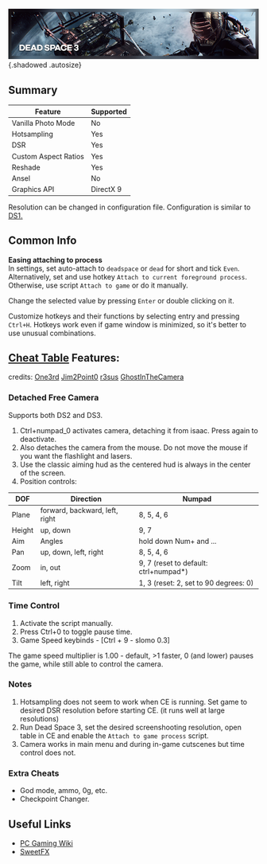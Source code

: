 ![Dead Space 3](../Images/DeadSpace3_header.png "Shot by K-Putt"){.shadowed .autosize}

## Summary

Feature | Supported
--|--
Vanilla Photo Mode | No
Hotsampling | Yes
DSR | Yes
Custom Aspect Ratios | Yes
Reshade | Yes 
Ansel | No
Graphics API | DirectX 9

Resolution can be changed in configuration file. 
Configuration is similar to [DS1.](https://steamcommunity.com/sharedfiles/filedetails/?id=604010024) 

## Common Info

**Easing attaching to process**  
In settings, set auto-attach to `deadspace` or `dead` for short and tick `Even`.  
Alternatively, set and use hotkey `Attach to current foreground process`.  
Otherwise, use script `Attach to game` or do it manually.

Change the selected value by pressing `Enter` or double clicking on it.

Customize hotkeys and their functions by selecting entry and pressing `Ctrl+H`. Hotkeys work even if game window is minimized, so it's better to use unusual combinations.

## [Cheat Table](../CheatTables/deadspace3_v2a.CT) Features:
credits: 
[One3rd](https://github.com/One3rd/)
[Jim2Point0](https://github.com/jim2point0)
[r3sus](https://github.com/r3sus/) 
[GhostInTheCamera](https://github.com/ghostinthecamera/)

### Detached Free Camera 
Supports both DS2 and DS3.  
  1. Ctrl+numpad_0 activates camera, detaching it from isaac. Press again to deactivate.
  2. Also detaches the camera from the mouse. Do not move the mouse if you want the flashlight and lasers. 
  3. Use the classic aiming hud as the centered hud is always in the center of the screen. 
  4. Position controls:   

DOF | Direction | Numpad  
--|--|--
Plane | forward, backward, left, right | 8, 5, 4, 6  
Height | up, down | 9, 7  
Aim | Angles | hold down Num+ and ...  
Pan | up, down, left, right | 8, 5, 4, 6  
Zoom | in, out | 9, 7 (reset to default: ctrl+numpad*)  
Tilt | left, right | 1, 3 (reset: 2, set to 90 degrees: 0)  

### Time Control
  1. Activate the script manually.
  1. Press Ctrl+0 to toggle pause time.
  2. Game Speed  keybinds - [Ctrl + 9 - slomo 0.3]  

The game speed multiplier is 1.00 - default, >1 faster, 0 (and lower) pauses the game, while still able to control the camera.  

### Notes
  1. Hotsampling does not seem to work when CE is running. Set game to desired DSR resolution before starting CE. (it runs well at large resolutions)
  2. Run Dead Space 3, set the desired screenshooting resolution, open table in CE and enable the `Attach to game process` script. 
  3. Camera works in main menu and during in-game cutscenes but time control does not.

### Extra Cheats

- God mode, ammo, 0g, etc.
- Checkpoint Changer. 

## Useful Links

- [PC Gaming Wiki](https://www.pcgamingwiki.com/wiki/Dead_Space_3)
- [SweetFX](https://sfx.thelazy.net/games/game/92/)
